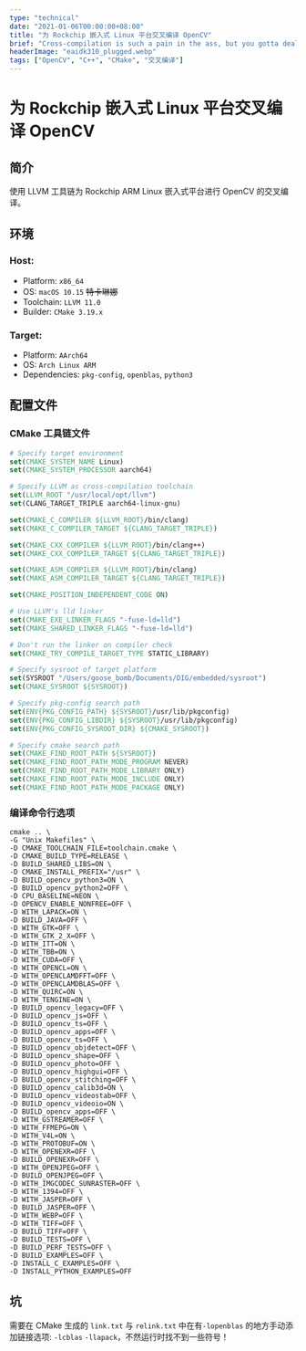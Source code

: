 ```yaml
---
type: "technical"
date: "2021-01-06T00:00:00+08:00"
title: "为 Rockchip 嵌入式 Linux 平台交叉编译 OpenCV"
brief: "Cross-compilation is such a pain in the ass, but you gotta deal with it!"
headerImage: "eaidk310_plugged.webp"
tags: ["OpenCV", "C++", "CMake", "交叉编译"]
---
```

# 为 Rockchip 嵌入式 Linux 平台交叉编译 OpenCV

## 简介
使用 LLVM 工具链为 Rockchip ARM Linux 嵌入式平台进行 OpenCV 的交叉编译。

## 环境
### Host:
- Platform: `x86_64`
- OS: `macOS 10.15` ~~特卡琳娜~~
- Toolchain: `LLVM 11.0`
- Builder: `CMake 3.19.x`

### Target: 
- Platform: `AArch64`
- OS: `Arch Linux ARM`
- Dependencies: `pkg-config`, `openblas`, `python3`

## 配置文件

### CMake 工具链文件

```cmake
# Specify target environment
set(CMAKE_SYSTEM_NAME Linux)
set(CMAKE_SYSTEM_PROCESSOR aarch64)

# Specify LLVM as cross-compilation toolchain
set(LLVM_ROOT "/usr/local/opt/llvm")
set(CLANG_TARGET_TRIPLE aarch64-linux-gnu)

set(CMAKE_C_COMPILER ${LLVM_ROOT}/bin/clang)
set(CMAKE_C_COMPILER_TARGET ${CLANG_TARGET_TRIPLE})

set(CMAKE_CXX_COMPILER ${LLVM_ROOT}/bin/clang++)
set(CMAKE_CXX_COMPILER_TARGET ${CLANG_TARGET_TRIPLE})

set(CMAKE_ASM_COMPILER ${LLVM_ROOT}/bin/clang)
set(CMAKE_ASM_COMPILER_TARGET ${CLANG_TARGET_TRIPLE})

set(CMAKE_POSITION_INDEPENDENT_CODE ON)

# Use LLVM's lld linker
set(CMAKE_EXE_LINKER_FLAGS "-fuse-ld=lld")
set(CMAKE_SHARED_LINKER_FLAGS "-fuse-ld=lld")

# Don't run the linker on compiler check
set(CMAKE_TRY_COMPILE_TARGET_TYPE STATIC_LIBRARY)

# Specify sysroot of target platform
set(SYSROOT "/Users/goose_bomb/Documents/DIG/embedded/sysroot")
set(CMAKE_SYSROOT ${SYSROOT})

# Specify pkg-config search path
set(ENV{PKG_CONFIG_PATH} ${SYSROOT}/usr/lib/pkgconfig)
set(ENV{PKG_CONFIG_LIBDIR} ${SYSROOT}/usr/lib/pkgconfig)
set(ENV{PKG_CONFIG_SYSROOT_DIR} ${CMAKE_SYSROOT})

# Specify cmake search path
set(CMAKE_FIND_ROOT_PATH ${SYSROOT})
set(CMAKE_FIND_ROOT_PATH_MODE_PROGRAM NEVER)
set(CMAKE_FIND_ROOT_PATH_MODE_LIBRARY ONLY)
set(CMAKE_FIND_ROOT_PATH_MODE_INCLUDE ONLY)
set(CMAKE_FIND_ROOT_PATH_MODE_PACKAGE ONLY)
```

### 编译命令行选项

```shell
cmake .. \
-G "Unix Makefiles" \
-D CMAKE_TOOLCHAIN_FILE=toolchain.cmake \
-D CMAKE_BUILD_TYPE=RELEASE \
-D BUILD_SHARED_LIBS=ON \
-D CMAKE_INSTALL_PREFIX="/usr" \
-D BUILD_opencv_python3=ON \
-D BUILD_opencv_python2=OFF \
-D CPU_BASELINE=NEON \
-D OPENCV_ENABLE_NONFREE=OFF \
-D WITH_LAPACK=ON \
-D BUILD_JAVA=OFF \
-D WITH_GTK=OFF \
-D WITH_GTK_2_X=OFF \
-D WITH_ITT=ON \
-D WITH_TBB=ON \
-D WITH_CUDA=OFF \
-D WITH_OPENCL=ON \
-D WITH_OPENCLAMDFFT=OFF \
-D WITH_OPENCLAMDBLAS=OFF \
-D WITH_QUIRC=ON \
-D WITH_TENGINE=ON \
-D BUILD_opencv_legacy=OFF \
-D BUILD_opencv_js=OFF \
-D BUILD_opencv_ts=OFF \
-D BUILD_opencv_apps=OFF \
-D BUILD_opencv_ts=OFF \
-D BUILD_opencv_objdetect=OFF \
-D BUILD_opencv_shape=OFF \
-D BUILD_opencv_photo=OFF \
-D BUILD_opencv_highgui=OFF \
-D BUILD_opencv_stitching=OFF \
-D BUILD_opencv_calib3d=ON \
-D BUILD_opencv_videostab=OFF \
-D BUILD_opencv_videoio=ON \
-D BUILD_opencv_apps=OFF \
-D WITH_GSTREAMER=OFF \
-D WITH_FFMEPG=ON \
-D WITH_V4L=ON \
-D WITH_PROTOBUF=ON \
-D WITH_OPENEXR=OFF \
-D BUILD_OPENEXR=OFF \
-D WITH_OPENJPEG=OFF \
-D BUILD_OPENJPEG=OFF \
-D WITH_IMGCODEC_SUNRASTER=OFF \
-D WITH_1394=OFF \
-D WITH_JASPER=OFF \
-D BUILD_JASPER=OFF \
-D WITH_WEBP=OFF \
-D WITH_TIFF=OFF \
-D BUILD_TIFF=OFF \
-D BUILD_TESTS=OFF \
-D BUILD_PERF_TESTS=OFF \
-D BUILD_EXAMPLES=OFF \
-D INSTALL_C_EXAMPLES=OFF \
-D INSTALL_PYTHON_EXAMPLES=OFF
```

## 坑 
需要在 CMake 生成的 `link.txt` 与 `relink.txt` 中在有`-lopenblas` 的地方手动添加链接选项: `-lcblas` `-llapack`，不然运行时找不到一些符号！